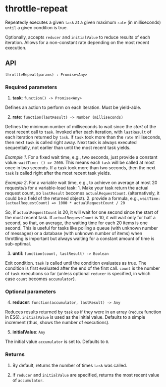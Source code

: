 # throttle-repeat

Repeatedly executes a given `task` at a given maximum `rate` (in milliseconds) `until` a given condition is true.

Optionally, accepts `reducer` and `initialValue` to reduce results of each iteration. Allows for a non-constant rate depending on the most recent execution.

## API

`throttleRepeat(params) : Promise<Any>`

### Required parameters

  1. **task**: `function() -> Promise<Any>`

  Defines an action to perform on each iteration. Must be yield-able.

  2. **rate**: `function(lastResult) -> Number (milliseconds)`

  Defines the minimum number of milliseconds to wait since the *start* of the most recent call to `task`. Invoked after each iteration, with `lastResult` of each iteration returned by `task`. If `task` took more than the `rate` milliseconds, then next `task` is called right away. Next task is always executed sequentially, not earlier than until the most recent task yields.

  *Example 1*. For a fixed wait time, e.g., two seconds, just provide a constant value: `waitTime: () => 2000`. This means each `task` will be called at most once in two seconds. If a `task` took more than two seconds, then the next `task` is called right after the most recent task yields.

  *Example 2*. For a variable wait time, e.g., to achieve on average at most 20 requests/s for a variable-load task:
    1. Make your task return the actual request count, so `lastResult` becomes `actualRequestCount`. (alternatively, it could be a field of the returned object).
    2. provide a formula, e.g., `waitTime: (actualRequestCount) => 1000 * actualRequestCount / 20`

  So, if `actualRequestCount` is 20, it will wait for one second since the start of the most recent task. If `actualRequestCount` is 10, it will wait only for half a second, so that, on average, the waiting time for each 20 items is one second. This is useful for tasks like polling a queue (with unknown number of messages) or a database (with unknown number of items) when throttling is important but always waiting for a constant amount of time is sub-optimal.

  3. **until**: `function(count, lastResult) -> Boolean`

  Exit condition. `task` is called until the condition evaluates as true. The condition is
  first evaluated after the end of the first call. `count` is the number of `task` executions so far (unless optional `reducer` is specified, in which case `count` becomes `accumulator`).

### Optional parameters

  4. **reducer**: `function(accumulator, lastResult) -> Any`

  Reduces results returned by `task` as if they were in an array (`reduce` function in ES6). `initialValue` is used as the initial value. Defaults to a simple increment (thus, shows the number of executions).

  5. **initialValue**: `Any`

  The initial value `accumulator` is set to. Defaults to `0`.

### Returns

  1. By default, returns the number of times `task` was called.

  2. If `reducer` and `initialValue` are specified, returns the most recent value of `accumulator`.
